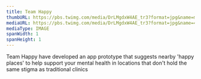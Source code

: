 ```yaml
---
title: Team Happy
thumbURL: https://pbs.twimg.com/media/DrLMgdxW4AE_tr3?format=jpg&name=medium
mediaURL: https://pbs.twimg.com/media/DrLMgdxW4AE_tr3?format=jpg&name=4096x4096
mediaType: IMAGE
spanWidth: 1
spanHeight: 1
---
```


Team Happy have developed an app prototype that suggests nearby 'happy places' to help support your mental health in locations that don't hold the same stigma as traditional clinics